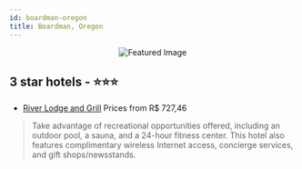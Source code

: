 ```yaml
---
id: boardman-oregon
title: Boardman, Oregon
---
```


<center><img src="https://i.travelapi.com/hotels/2000000/1370000/1364100/1364019/12b0c021_z.jpg" alt="Featured Image" /></center>


##  3 star hotels - ⭐️⭐️⭐️

-    [River Lodge and Grill](https://us.hurb.com/hotels/boardman/river-lodge-and-grill-JNP-JP750009?cmp=18055) Prices from R$ 727,46
   > Take advantage of recreational opportunities offered, including an outdoor pool, a sauna, and a 24-hour fitness center. This hotel also features complimentary wireless Internet access, concierge services, and gift shops/newsstands.
